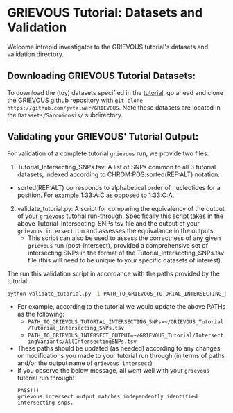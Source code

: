# GRIEVOUS Tutorial: Datasets and Validation

Welcome intrepid investigator to the GRIEVOUS tutorial's datasets and validation directory. 

## Downloading GRIEVOUS Tutorial Datasets:

To download the (toy) datasets specified in the [tutorial](https://github.com/jvtalwar/GRIEVOUS/wiki/Data,-Preprocessing,-And-Formatting), go ahead and clone the GRIEVOUS github repository with `git clone https://github.com/jvtalwar/GRIEVOUS`. Note these datasets are located in the `Datasets/Sarcoidosis/` subdirectory. 

## Validating your GRIEVOUS' Tutorial Output:

For validation of a complete tutorial `grievous` run, we provide two files:

 1) Tutorial_Intersecting_SNPs.tsv:  A list of SNPs common to all 3 tutorial datasets, indexed according to CHROM:POS:sorted(REF:ALT) notation.
  - sorted(REF:ALT) corresponds to alphabetical order of nucleotides for a position. For example 1:33:A:C as opposed to 1:33:C:A.
 2) validate_tutorial.py:  A script for comparing the equivalency of the output of your `grievous` tutorial run-through. Specifically this script takes in
                           the above Tutorial_Intersecting_SNPs.tsv file and the output of your `grievous intersect` run and assesses the equivalance in the outputs.
    - This script can also be used to assess the correctness of any given `grievous` run (post-intersect), provided a comprehensive set of intersecting SNPs in the 
      format of the Tutorial_Intersecting_SNPs.tsv file (this will need to be unique to your specific datasets of interest).


The run this validation script in accordance with the paths provided by the tutorial:

```bash
python validate_tutorial.py -i PATH_TO_GRIEVOUS_TUTORIAL_INTERSECTING_SNPs -g PATH_TO_GRIEVOUS_INTERSECT_OUTPUT
```

 - For example, according to the tutorial we would update the above PATHs as the following:
    - `PATH_TO_GRIEVOUS_TUTORIAL_INTERSECTING_SNPs=~/GRIEVOUS_Tutorial/Tutorial_Intersecting_SNPs.tsv`
    - `PATH_TO_GRIEVOUS_INTERSECT_OUTPUT=~/GRIEVOUS_Tutorial/IntersectingVariants/AllIntersectingSNPs.tsv`
 - These paths should be updated (as needed) according to any changes or modifications you made to your tutorial run through (in terms of paths and/or the output name of `grievous intersect`)
 - If you observe the below message, all went well with your `grievous` tutorial run through!
    ```
    PASS!!!
    grievous intersect output matches independently identified intersecting snps.
    ``` 